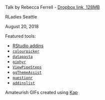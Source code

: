 Talk by Rebecca Ferrell - [Dropbox link, 128MB](https://www.dropbox.com/s/jhi6w5n5euul6vf/rstudio-addins.html?dl=0)

RLadies Seattle

August 20, 2018

Featured tools:

* [RStudio addins](https://www.rstudio.com/resources/webinars/understanding-add-ins/)
* [`colourpicker`](https://github.com/daattali/colourpicker)
* [`datapasta`](https://github.com/MilesMcBain/datapasta)
* [`giphyr`](https://github.com/haozhu233/giphyr)
* [`ViewPipeSteps`](https://github.com/daranzolin/ViewPipeSteps)
* [`ggThemeAssist`](https://github.com/calligross/ggthemeassist)
* [`questionr`](https://juba.github.io/questionr/index.html)
* [`addinslist`](https://github.com/daattali/addinslist)

Amateurish GIFs created using [Kap](https://getkap.co/)